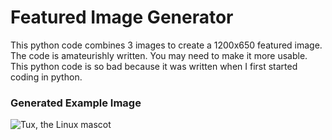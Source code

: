 # Featured Image Generator
This python code combines 3 images to create a 1200x650 featured image. The code is amateurishly written. You may need to make it more usable. This python code is so bad because it was written when I first started coding in python.

### Generated Example Image

![Tux, the Linux mascot](https://i.ibb.co/X2ywHS3/kristen-bell.jpg)
